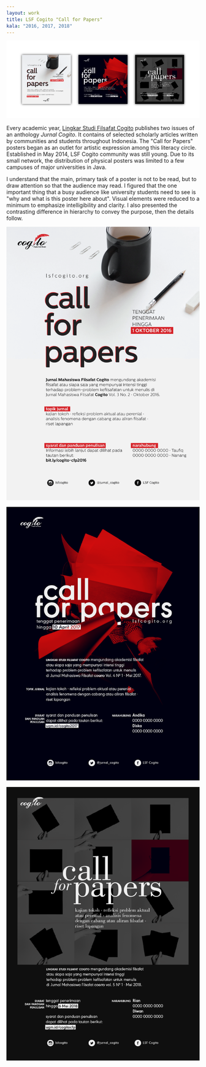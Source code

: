 ```yaml
---
layout: work 
title: LSF Cogito "Call for Papers"
kala: "2016, 2017, 2018"
---
```

![square posters](/assets/img/w-cfpsq.png)

Every academic year, [Lingkar Studi Filsafat Cogito](https://lsfcogito.org) publishes two issues of an anthology *Jurnal Cogito*. It contains of selected scholarly articles written by communities and students throughout Indonesia. The "Call for Papers" posters began as an outlet for artistic expression among this literacy circle. Established in May 2014, LSF Cogito community was still young. Due to its small network, the distribution of physical posters was limited to a few campuses of major universities in Java.

I understand that the main, primary task of a poster is not to be read, but to draw attention so that the audience may read. I figured that the one important thing that a busy audience like university students need to see is "why and what is this poster here about". Visual elements were reduced to a minimum to emphasize intelligibility and clarity. I also presented the contrasting difference in hierarchy to convey the purpose, then the details follow.

![2016 poster](/assets/img/w-cfp16.png)

![2017 poster](/assets/img/w-cfp17.png)

![2018 poster](/assets/img/w-cfp18.png)
